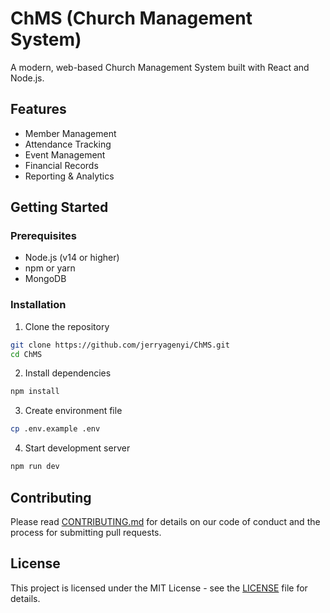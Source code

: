 # ChMS (Church Management System)

A modern, web-based Church Management System built with React and Node.js.

## Features

- Member Management
- Attendance Tracking
- Event Management
- Financial Records
- Reporting & Analytics

## Getting Started

### Prerequisites

- Node.js (v14 or higher)
- npm or yarn
- MongoDB

### Installation

1. Clone the repository

```bash
git clone https://github.com/jerryagenyi/ChMS.git
cd ChMS
```

2. Install dependencies

```bash
npm install
```

3. Create environment file

```bash
cp .env.example .env
```

4. Start development server

```bash
npm run dev
```

## Contributing

Please read [CONTRIBUTING.md](CONTRIBUTING.md) for details on our code of conduct and the process for submitting pull requests.

## License

This project is licensed under the MIT License - see the [LICENSE](LICENSE) file for details.

